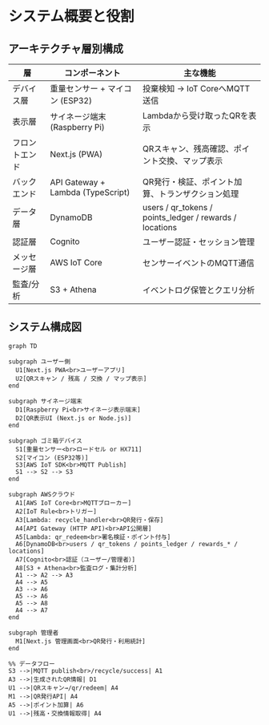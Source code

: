 # システム概要と役割

## アーキテクチャ層別構成

| 層 | コンポーネント | 主な機能 |
|---|---|---|
| デバイス層 | 重量センサー + マイコン (ESP32) | 投棄検知 → IoT CoreへMQTT送信 |
| 表示層 | サイネージ端末 (Raspberry Pi) | Lambdaから受け取ったQRを表示 |
| フロントエンド | Next.js (PWA) | QRスキャン、残高確認、ポイント交換、マップ表示 |
| バックエンド | API Gateway + Lambda (TypeScript) | QR発行・検証、ポイント加算、トランザクション処理 |
| データ層 | DynamoDB | users / qr_tokens / points_ledger / rewards / locations |
| 認証層 | Cognito | ユーザー認証・セッション管理 |
| メッセージ層 | AWS IoT Core | センサーイベントのMQTT通信 |
| 監査/分析 | S3 + Athena | イベントログ保管とクエリ分析 |

## システム構成図

```mermaid
graph TD

subgraph ユーザー側
  U1[Next.js PWA<br>ユーザーアプリ]
  U2[QRスキャン / 残高 / 交換 / マップ表示]
end

subgraph サイネージ端末
  D1[Raspberry Pi<br>サイネージ表示端末]
  D2[QR表示UI (Next.js or Node.js)]
end

subgraph ゴミ箱デバイス
  S1[重量センサー<br>ロードセル or HX711]
  S2[マイコン (ESP32等)]
  S3[AWS IoT SDK<br>MQTT Publish]
  S1 --> S2 --> S3
end

subgraph AWSクラウド
  A1[AWS IoT Core<br>MQTTブローカー]
  A2[IoT Rule<br>トリガー]
  A3[Lambda: recycle_handler<br>QR発行・保存]
  A4[API Gateway (HTTP API)<br>API公開層]
  A5[Lambda: qr_redeem<br>署名検証・ポイント付与]
  A6[DynamoDB<br>users / qr_tokens / points_ledger / rewards_* / locations]
  A7[Cognito<br>認証（ユーザー/管理者）]
  A8[S3 + Athena<br>監査ログ・集計分析]
  A1 --> A2 --> A3
  A4 --> A5
  A3 --> A6
  A5 --> A6
  A5 --> A8
  A4 --> A7
end

subgraph 管理者
  M1[Next.js 管理画面<br>QR発行・利用統計]
end

%% データフロー
S3 -->|MQTT publish<br>/recycle/success| A1
A3 -->|生成されたQR情報| D1
U1 -->|QRスキャン→/qr/redeem| A4
M1 -->|QR発行API| A4
A5 -->|ポイント加算| A6
U1 -->|残高・交換情報取得| A4
